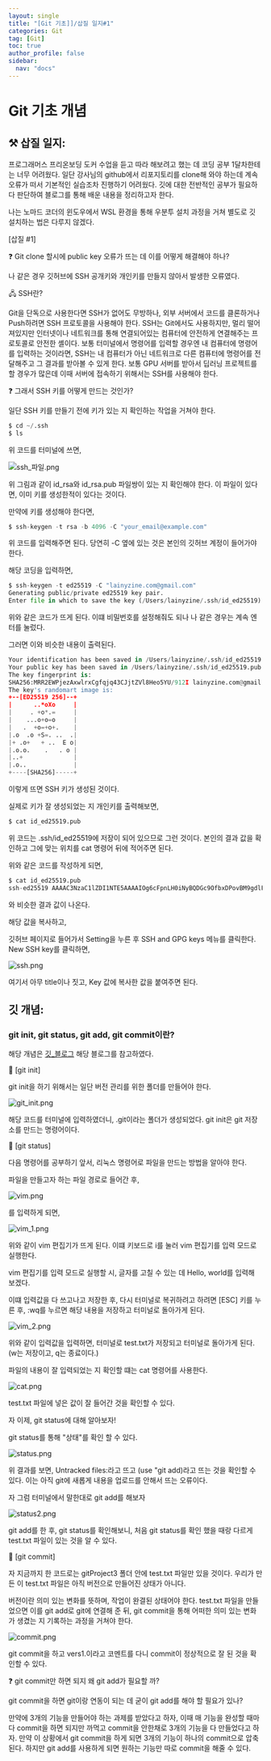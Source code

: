 ```yaml
---
layout: single
title: "[Git 기초]]/삽질 일지#1"
categories: Git
tag: [Git]
toc: true
author_profile: false
sidebar:
  nav: "docs"
---
```


# Git 기초 개념

## ⚒️ 삽질 일지:

프로그래머스 프리온보딩 도커 수업을 듣고 따라 해보려고 했는 데 코딩 공부 1달차한테는 너무 어려웠다. 일단 강사님의 github에서 리포지토리를 clone해 와야 하는데 계속 오류가 떠서 기본적인 실습조차 진행하기 어려웠다. 깃에 대한 전반적인 공부가 필요하다 판단하여 블로그를 통해 배운 내용을 정리하고자 한다.

나는 노마드 코더의 윈도우에서 WSL 환경을 통해 우분투 설치 과정을 거쳐 별도로 깃 설치하는 법은 다루지 않겠다.

[삽질 #1]

❓ Git clone 할시에 public key 오류가 뜨는 데 이를 어떻게 해결해야 하나?

나 같은 경우 깃허브에 SSH 공개키와 개인키를 만들지 않아서 발생한 오류였다.

🖧 SSH란?

Git을 단독으로 사용한다면 SSH가 없어도 무방하나, 외부 서버에서 코드를 클론하거나 Push하려면 SSH 프로토콜을 사용해야 한다.
SSH는 Git에서도 사용하지만, 멀리 떨어져있지만 인터넷이나 네트워크를 통해 연결되어있는 컴퓨터에 안전하게 연결해주는 프로토콜로 안전한 셸이다. 보통 터미널에서 명령어를 입력할 경우엔 내 컴퓨터에 명령어를 입력하는 것이라면, SSH는 내 컴퓨터가 아닌 네트워크로 다른 컴퓨터에 명령어를 전달해주고 그 결과를 받아볼 수 있게 한다.
보통 GPU 서버를 받아서 딥러닝 프로젝트를 할 경우가 많은데 이때 서버에 접속하기 위해서는 SSH를 사용해야 한다.

❓ 그래서 SSH 키를 어떻게 만드는 것인가?

일단 SSH 키를 만들기 전에 키가 있는 지 확인하는 작업을 거쳐야 한다.

```python
$ cd ~/.ssh
$ ls
```

위 코드를 터미널에 쓰면,

![ssh_파일.png]({{site.url}}/images/2023-08-04-git.md/ssh파일.png)

위 그림과 같이 id_rsa와 id_rsa.pub 파일쌍이 있는 지 확인해야 한다. 이 파일이 있다면, 이미 키를 생성한적이 있다는 것이다.

만약에 키를 생성해야 한다면,

```python
$ ssh-keygen -t rsa -b 4096 -C "your_email@example.com"
```

위 코드를 입력해주면 된다. 당연히 -C 옆에 있는 것은 본인의 깃허브 계정이 들어가야 한다.

해당 코딩을 입력하면,

```python
$ ssh-keygen -t ed25519 -C "lainyzine.com@gmail.com"
Generating public/private ed25519 key pair.
Enter file in which to save the key (/Users/lainyzine/.ssh/id_ed25519):
```

위와 같은 코드가 뜨게 된다. 이떄 비밀번호를 설정해줘도 되나 나 같은 경우는 계속 엔터를 눌렀다.

그러면 이와 비슷한 내용이 출력된다.

```python
Your identification has been saved in /Users/lainyzine/.ssh/id_ed25519.
Your public key has been saved in /Users/lainyzine/.ssh/id_ed25519.pub.
The key fingerprint is:
SHA256:MRR2EWPjezAxwlrxCgfqjq43CJjtZVl8Heo5YU/912I lainyzine.com@gmail.com
The key's randomart image is:
+--[ED25519 256]--+
|      ..*oXo     |
|     . +o*.=     |
|    ...o+o=o     |
|   .  +o=+o+.    |
|.o  .o +S=. ..  .|
|+ .o+   + ..  E o|
|.o.o.    .   . o |
|..+              |
|.o..             |
+----[SHA256]-----+
```

이렇게 뜨면 SSH 키가 생성된 것이다.

실제로 키가 잘 생성되었는 지 개인키를 출력해보면,

```python
$ cat id_ed25519.pub
```

위 코드는 .ssh/id_ed25519에 저장이 되어 있으므로 그런 것이다. 본인의 결과 값을 확인하고 그에 맞는 위치를 cat 명령어 뒤에 적어주면 된다.

위와 같은 코드를 작성하게 되면,

```python
$ cat id_ed25519.pub
ssh-ed25519 AAAAC3NzaC1lZDI1NTE5AAAAIOg6cFpnLH0iNyBQDGc9OfbxDPovBM9gdlFbT8f0gZP5 your_email@example.com
```

와 비슷한 결과 값이 나온다.

해당 값을 복사하고,

깃허브 페이지로 들어가서 Setting을 누른 후 SSH and GPG keys 메뉴를 클릭한다. New SSH key를 클릭하면,

![ssh.png]({{site.url}}/images/2023-08-04-git.md/ssh.png)

여기서 아무 title이나 짓고, Key 값에 복사한 값을 붙여주면 된다.

## 깃 개념:

### git init, git status, git add, git commit이란?

해당 개념은 [깃\_블로그](https://steady-coding.tistory.com/276) 해당 블로그를 참고하였다.

📑 [git init]

git init을 하기 위해서는 일단 버전 관리를 위한 폴더를 만들어야 한다.

![git_init.png]({{site.url}}/images/2023-08-04-git.md/git_init.png)

해당 코드를 터미널에 입력하였더니, .git이라는 폴더가 생성되었다. git init은 git 저장소를 만드는 명령어이다.

📑 [git status]

다음 명령어를 공부하기 앞서, 리눅스 명령어로 파일을 만드는 방법을 알아야 한다.

파일을 만들고자 하는 파일 경로로 들어간 후,

![vim.png]({{site.url}}/images/2023-08-04-git.md/vim.png)

를 입력하게 되면,

![vim_1.png]({{site.url}}/images/2023-08-04-git.md/vim_1.png)

위와 같이 vim 편집기가 뜨게 된다. 이떄 키보드로 i를 눌러 vim 편집기를 입력 모드로 실행한다.

vim 편집기를 입력 모드로 실행할 시, 글자를 고칠 수 있는 데 Hello, world를 입력해 보겠다.

이떄 입력값을 다 쓰고나고 저장한 후, 다시 터미널로 복귀하려고 하려면 [ESC] 키를 누른 후, :wq를 누르면 해당 내용을 저장하고 터미널로 돌아가게 된다.

![vim_2.png]({{site.url}}/images/2023-08-04-git.md/vim_2.png)

위와 같이 입력값을 입력하면, 터미널로 test.txt가 저장되고 터미널로 돌아가게 된다.(w는 저장이고, q는 종료이다.)

파일의 내용이 잘 입력되었는 지 확인할 떄는 cat 명령어를 사용한다.

![cat.png]({{site.url}}/images/2023-08-04-git.md/cat.png)

test.txt 파일에 넣은 값이 잘 들어간 것을 확인할 수 있다.

자 이제, git status에 대해 알아보자!

git status를 통해 "상태"를 확인 할 수 있다.

![status.png]({{site.url}}/images/2023-08-04-git.md/git_status.png)

위 결과를 보면, Untracked files:라고 뜨고 (use "git add)라고 뜨는 것을 확인할 수 있다. 이는 아직 git에 새롭게 내용을 업로드를 안해서 뜨는 오류이다.

자 그럼 터미널에서 말한대로 git add를 해보자

![status2.png]({{site.url}}/images/2023-08-04-git.md/git_status2.png)

git add를 한 후, git status를 확인해보니, 처음 git status를 확인 했을 때랑 다르게 test.txt 파일이 있는 것을 알 수 있다.

📑 [git commit]

자 지금까지 한 코드로는 gitProject3 폴더 안에 test.txt 파일만 있을 것이다. 우리가 만든 이 test.txt 파일은 아직 버전으로 만들어진 상태가 아니다.

버전이란 의미 있는 변화를 뜻하며, 작업이 완결된 상태어야 한다. test.txt 파일을 만들었으면 이를 git add로 git에 연결해 준 뒤, git commit을 통해 어떠한 의미 있는 변화가 생겼는 지 기록하는 과정을 거쳐야 한다.

![commit.png]({{site.url}}/images/2023-08-04-git.md/git_commit.png)

git commit을 하고 vers1.이라고 코멘트를 다니 commit이 정상적으로 잘 된 것을 확인할 수 있다.

❓ git commit만 하면 되지 왜 git add가 필요할 까?

git commit을 하면 git이랑 연동이 되는 데 굳이 git add를 해야 할 필요가 있나?

만약에 3개의 기능을 만들어야 하는 과제를 받았다고 하자, 이때 매 기능을 완성할 때마다 commit을 하면 되지만 까먹고 commit을 안한채로 3개의 기능을 다 만들었다고 하자. 만약 이 상황에서 git commit을 하게 되면 3개의 기능이 하나의 commit으로 압축된다. 하지만 git add를 사용하게 되면 원하는 기능만 따로 commit을 해줄 수 있다.
